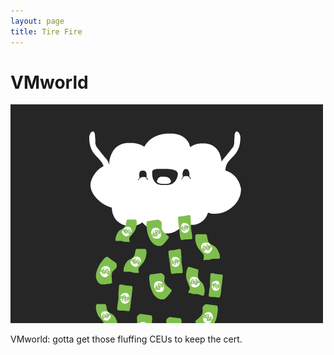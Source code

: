 ```yaml
---
layout: page
title: Tire Fire
---
```


# VMworld

![let's be honest, everyone needs those enterprise monies to stay in business][vmworld]

[vmworld]: ./vmworld.gif

VMworld: gotta get those fluffing CEUs to keep the cert.
